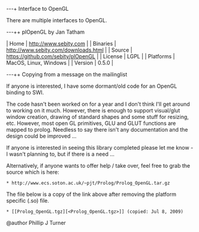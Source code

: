 ---+ Interface to OpenGL

There are multiple interfaces to OpenGL.

---++ plOpenGL by Jan Tatham

  | Home      | http://www.sebity.com		   |
  | Binaries  | http://www.sebity.com/downloads.html |
  | Source  | https://github.com/sebity/plOpenGL |
  | License   | LGPL			           |
  | Platforms | MacOS, Linux, Windows		   |
  | Version    | 0.5.0		   |

---++ Copying from a message on the mailinglist

If anyone is interested, I have some dormant/old code for an OpenGL
binding to SWI.

The code hasn't been worked on for a year and I don't think I'll get
around to working on it much. However, there is enough to support
visual/glut window creation, drawing of standard shapes and some stuff
for resizing, etc. However, most open GL primitives, GLU and GLUT
functions are mapped to prolog. Needless to say there isn't any
documentation and the design could be improved ...

If anyone is interested in seeing this library completed please let me
know - I wasn't planning to, but if there is a need ...

Alternatively, if anyone wants to offer help / take over, feel free to
grab the source which is here:

    * http://www.ecs.soton.ac.uk/~pjt/Prolog/Prolog_OpenGL.tar.gz

The file below is a copy of the link above after removing the platform
specific (.so) file.

    * [[Prolog_OpenGL.tgz][<Prolog_OpenGL.tgz>]] (copied: Jul 8, 2009)

@author Phillip J Turner

